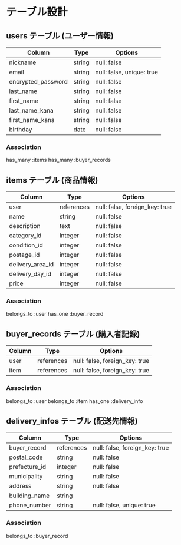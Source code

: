 # テーブル設計


## users テーブル (ユーザー情報)

| Column                  | Type       | Options                    |
| ----------------------- | ---------- | -------------------------- |
| nickname                | string     | null: false                |
| email                   | string     | null: false, unique: true  |
| encrypted_password      | string     | null: false                |
| last_name               | string     | null: false                |
| first_name              | string     | null: false                |
| last_name_kana          | string     | null: false                |
| first_name_kana         | string     | null: false                |
| birthday                | date       | null: false                |

### Association

 has_many :items
 has_many :buyer_records
 
## items テーブル (商品情報)

| Column                 | Type        | Options                         |
| ---------------------- | ----------- | ------------------------------- |
| user                   | references  | null: false, foreign_key: true  |
| name                   | string      | null: false                     |
| description            | text        | null: false                     |
| category_id            | integer     | null: false                     |
| condition_id           | integer     | null: false                     |
| postage_id             | integer     | null: false                     |
| delivery_area_id       | integer     | null: false                     |
| delivery_day_id        | integer     | null: false                     |
| price                  | integer     | null: false                     |

### Association

belongs_to :user
has_one :buyer_record


## buyer_records テーブル (購入者記録)

| Column                 | Type        | Options                         |
| ---------------------- | ----------- | ------------------------------- |
| user                   | references  | null: false, foreign_key: true  |
| item                   | references  | null: false, foreign_key: true  |

### Association

belongs_to :user
belongs_to :item
has_one :delivery_info

## delivery_infos テーブル (配送先情報)

| Column                 | Type        | Options                         |
| ---------------------- | ----------- | ------------------------------- |
| buyer_record           | references  | null: false, foreign_key: true  |
| postal_code            | string      | null: false                     |
| prefecture_id          | integer     | null: false                     |
| municipality           | string      | null: false                     |
| address                | string      | null: false                     |
| building_name          | string      |                                 | 
| phone_number           | string      | null: false, unique: true       |

### Association

 belongs_to :buyer_record